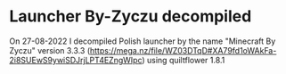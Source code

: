 # Launcher By-Zyczu decompiled
On 27-08-2022 I decompiled Polish launcher by the name "Minecraft By Zyczu" version 3.3.3 (https://mega.nz/file/WZ03DTqD#XA79fd1oWAkFa-2i8SUEwS9ywiSDJrjLPT4EZngWIpc) using quiltflower 1.8.1
